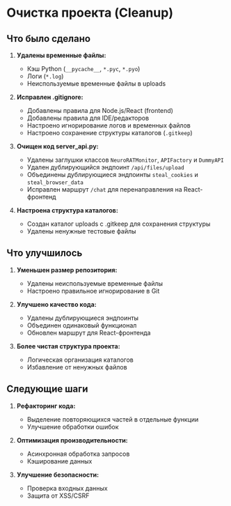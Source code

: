 # Очистка проекта (Cleanup)

## Что было сделано

1. **Удалены временные файлы:**
   - Кэш Python (`__pycache__`, `*.pyc`, `*.pyo`)
   - Логи (`*.log`)
   - Неиспользуемые временные файлы в uploads

2. **Исправлен .gitignore:**
   - Добавлены правила для Node.js/React (frontend)
   - Добавлены правила для IDE/редакторов
   - Настроено игнорирование логов и временных файлов
   - Настроено сохранение структуры каталогов (`.gitkeep`)

3. **Очищен код server_api.py:**
   - Удалены заглушки классов `NeuroRATMonitor`, `APIFactory` и `DummyAPI`
   - Удален дублирующийся эндпоинт `/api/files/upload`
   - Объединены дублирующиеся эндпоинты `steal_cookies` и `steal_browser_data`
   - Исправлен маршрут `/chat` для перенаправления на React-фронтенд

4. **Настроена структура каталогов:**
   - Создан каталог uploads с .gitkeep для сохранения структуры
   - Удалены ненужные тестовые файлы

## Что улучшилось

1. **Уменьшен размер репозитория:**
   - Удалены неиспользуемые временные файлы
   - Настроено правильное игнорирование в Git

2. **Улучшено качество кода:**
   - Удалены дублирующиеся эндпоинты
   - Объединен одинаковый функционал
   - Обновлен маршрут для React-фронтенда

3. **Более чистая структура проекта:**
   - Логическая организация каталогов
   - Избавление от ненужных файлов

## Следующие шаги

1. **Рефакторинг кода:**
   - Выделение повторяющихся частей в отдельные функции 
   - Улучшение обработки ошибок

2. **Оптимизация производительности:**
   - Асинхронная обработка запросов
   - Кэширование данных

3. **Улучшение безопасности:**
   - Проверка входных данных
   - Защита от XSS/CSRF 